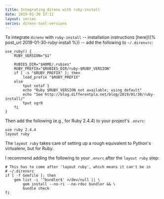 ```yaml
---
title: Integrating direnv with ruby-install
date: 2019-01-30 17:11
layout: series
series: direnv-tool-versions
---
```


To integrate `direnv` with `ruby-install` -- installation instructions [here]({% post_url 2019-01-30-ruby-install %}) -- add the following to `~/.direnvrc`:

```
use_ruby() {
    RUBY_VERSION="$1"

    RUBIES_DIR="$HOME/.rubies"
    RUBY_PREFIX="$RUBIES_DIR/ruby-$RUBY_VERSION"
    if [ -s "$RUBY_PREFIX" ]; then
        load_prefix "$RUBY_PREFIX"
    else
        tput setaf 1
        echo "Ruby $RUBY_VERSION not available; using default"
        echo "See http://blog.differentpla.net/blog/2019/01/30/ruby-install/"
        tput sgr0
    fi
}
```

Then add the following (e.g., for Ruby 2.4.4) to your project's `.envrc`:

```
use ruby 2.4.4
layout ruby
```

The `layout ruby` takes care of setting up a rough equivalent to Python's virtualenv, but for Ruby.

I recommend adding the following to your `.envrc` after the `layout ruby` step:

```
# This has to come after 'layout ruby', which means it can't be in
# ~/.direnvrc
if [ -f Gemfile ]; then
    gem list -i '^bundler$' >/dev/null || \
        gem install --no-ri --no-rdoc bundler && \
        bundle check
fi
```

